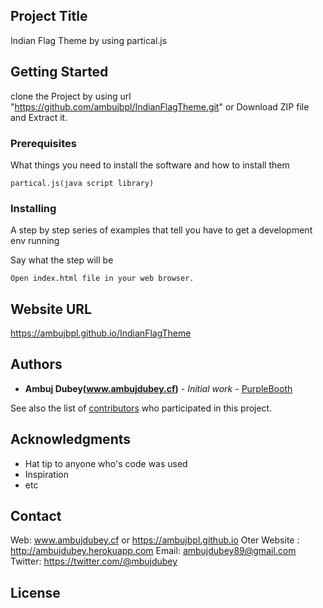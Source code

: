 ## Project Title

Indian Flag Theme by using partical.js

## Getting Started

clone the Project by using url "https://github.com/ambujbpl/IndianFlagTheme.git" or Download ZIP file and  Extract it.   

### Prerequisites

What things you need to install the software and how to install them

```
partical.js(java script library)
```

### Installing

A step by step series of examples that tell you have to get a development env running

Say what the step will be

```
Open index.html file in your web browser.
```

## Website URL
https://ambujbpl.github.io/IndianFlagTheme

## Authors

* **Ambuj Dubey(www.ambujdubey.cf)** - *Initial work* - [PurpleBooth]( https://github.com/ambujbpl/IndianFlagTheme)

See also the list of [contributors](https://github.com/your/project/contributors) who participated in this project.

## Acknowledgments

* Hat tip to anyone who's code was used
* Inspiration
* etc

## Contact

Web: www.ambujdubey.cf or https://ambujbpl.github.io
Oter Website : http://ambujdubey.herokuapp.com
Email: ambujdubey89@gmail.com
Twitter: https://twitter.com/@mbujdubey

## License
